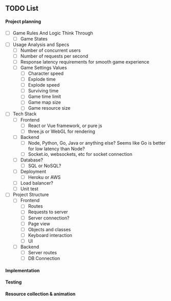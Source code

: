 ## TODO List

#### Project planning

- [ ] Game Rules And Logic Think Through
    - [ ] Game States 
- [ ] Usage Analysis and Specs
    - [ ] Number of concurrent users
    - [ ] Number of requests per second
    - [ ] Response latency requirements for smooth game experience
    - [ ] Game Settings Values
        - [ ] Character speed
        - [ ] Explode time
        - [ ] Explode speed
        - [ ] Surviving time
        - [ ] Game time limit
        - [ ] Game map size
        - [ ] Game resource size
- [ ] Tech Stack
    - [ ] Frontend
        - [ ] React or Vue framework, or pure js
        - [ ] three.js or WebGL for rendering
    - [ ] Backend
        - [ ] Node, Python, Go, Java or anything else? Seems like Go is better for low latency than Node?
        - [ ] Socket.io, websockets, etc for socket connection
    - [ ] Database?
        - [ ] SQL or NoSQL?
    - [ ] Deployment
        - [ ] Heroku or AWS
    - [ ] Load balancer?
    - [ ] Unit test
- [ ] Project Structure
    - [ ] Frontend
        - [ ] Routes
        - [ ] Requests to server
        - [ ] Server connection?
        - [ ] Page view
        - [ ] Objects and classes
        - [ ] Keyboard interaction
        - [ ] UI
    - [ ] Backend
        - [ ] Server routes
        - [ ] DB Connection

#### Implementation

#### Testing

#### Resource collection & animation